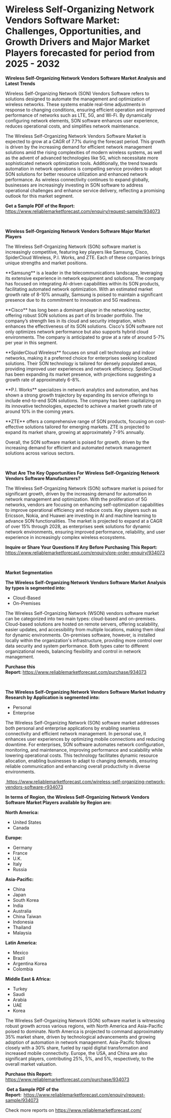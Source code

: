 <p><h1>Wireless Self-Organizing Network Vendors Software Market: Challenges, Opportunities, and Growth Drivers and Major Market Players forecasted for period from 2025 - 2032</h1></p><p><strong>Wireless Self-Organizing Network Vendors Software Market Analysis and Latest Trends</strong></p>
<p><p>Wireless Self-Organizing Network (SON) Vendors Software refers to solutions designed to automate the management and optimization of wireless networks. These systems enable real-time adjustments in response to changing conditions, ensuring efficient operation and improved performance of networks such as LTE, 5G, and Wi-Fi. By dynamically configuring network elements, SON software enhances user experience, reduces operational costs, and simplifies network maintenance.</p><p>The Wireless Self-Organizing Network Vendors Software Market is expected to grow at a CAGR of 7.7% during the forecast period. This growth is driven by the increasing demand for efficient network management solutions amid the rising complexities of modern wireless systems, as well as the advent of advanced technologies like 5G, which necessitate more sophisticated network optimization tools. Additionally, the trend towards automation in network operations is compelling service providers to adopt SON solutions for better resource utilization and enhanced network performance. As wireless connectivity continues to expand globally, businesses are increasingly investing in SON software to address operational challenges and enhance service delivery, reflecting a promising outlook for this market segment.</p></p>
<p><strong>Get a Sample PDF of the Report:&nbsp;</strong> <a href="https://www.reliablemarketforecast.com/enquiry/request-sample/934073?utm_campaign=3174&utm_medium=2&utm_source=Github&utm_content=ia&utm_term=11032025&utm_id=wireless-self-organizing-network-vendors-software">https://www.reliablemarketforecast.com/enquiry/request-sample/934073</a></p>
<p>&nbsp;</p>
<p><strong>Wireless Self-Organizing Network Vendors Software Major Market Players</strong></p>
<p><p>The Wireless Self-Organizing Network (SON) software market is increasingly competitive, featuring key players like Samsung, Cisco, SpiderCloud Wireless, P.I. Works, and ZTE. Each of these companies brings unique strengths and market positions.</p><p>**Samsung** is a leader in the telecommunications landscape, leveraging its extensive experience in network equipment and solutions. The company has focused on integrating AI-driven capabilities within its SON products, facilitating automated network optimization. With an estimated market growth rate of 8-10% annually, Samsung is poised to maintain a significant presence due to its commitment to innovation and 5G readiness.</p><p>**Cisco** has long been a dominant player in the networking sector, offering robust SON solutions as part of its broader portfolio. The company’s strength lies in its cloud and security integration, which enhances the effectiveness of its SON solutions. Cisco's SON software not only optimizes network performance but also supports hybrid cloud environments. The company is anticipated to grow at a rate of around 5-7% per year in this segment.</p><p>**SpiderCloud Wireless** focuses on small cell technology and indoor networks, making it a preferred choice for enterprises seeking localized solutions. Their SON technology is tailored for densely populated areas, providing improved user experiences and network efficiency. SpiderCloud has been expanding its market presence, with projections suggesting a growth rate of approximately 6-8%.</p><p>**P.I. Works** specializes in network analytics and automation, and has shown a strong growth trajectory by expanding its service offerings to include end-to-end SON solutions. The company has been capitalizing on its innovative technologies, expected to achieve a market growth rate of around 10% in the coming years.</p><p>**ZTE** offers a comprehensive range of SON products, focusing on cost-effective solutions tailored for emerging markets. ZTE is projected to expand its market share, growing at approximately 7-9% annually.</p><p>Overall, the SON software market is poised for growth, driven by the increasing demand for efficient and automated network management solutions across various sectors.</p></p>
<p>&nbsp;</p>
<p><strong>What Are The Key Opportunities For Wireless Self-Organizing Network Vendors Software Manufacturers?</strong></p>
<p><p>The Wireless Self-Organizing Network (SON) software market is poised for significant growth, driven by the increasing demand for automation in network management and optimization. With the proliferation of 5G networks, vendors are focusing on enhancing self-optimization capabilities to improve operational efficiency and reduce costs. Key players such as Ericsson, Nokia, and Huawei are investing in AI and machine learning to advance SON functionalities. The market is projected to expand at a CAGR of over 15% through 2028, as enterprises seek solutions for dynamic network environments, ensuring improved performance, reliability, and user experience in increasingly complex wireless ecosystems.</p></p>
<p><strong>Inquire or Share Your Questions If Any Before Purchasing This Report:</strong> <a href="https://www.reliablemarketforecast.com/enquiry/pre-order-enquiry/934073?utm_campaign=3174&utm_medium=2&utm_source=Github&utm_content=ia&utm_term=11032025&utm_id=wireless-self-organizing-network-vendors-software">https://www.reliablemarketforecast.com/enquiry/pre-order-enquiry/934073</a></p>
<p>&nbsp;</p>
<p><strong>Market Segmentation</strong></p>
<p><strong>The Wireless Self-Organizing Network Vendors Software Market Analysis by types is segmented into:</strong></p>
<p><ul><li>Cloud-Based</li><li>On-Premises</li></ul></p>
<p><p>The Wireless Self-Organizing Network (WSON) vendors software market can be categorized into two main types: cloud-based and on-premises. Cloud-based solutions are hosted on remote servers, offering scalability, easier updates, and accessibility from multiple locations, making them ideal for dynamic environments. On-premises software, however, is installed locally within the organization's infrastructure, providing more control over data security and system performance. Both types cater to different organizational needs, balancing flexibility and control in network management.</p></p>
<p><strong>Purchase this Report:&nbsp;</strong><a href="https://www.reliablemarketforecast.com/purchase/934073?utm_campaign=3174&utm_medium=2&utm_source=Github&utm_content=ia&utm_term=11032025&utm_id=wireless-self-organizing-network-vendors-software">https://www.reliablemarketforecast.com/purchase/934073</a></p>
<p>&nbsp;</p>
<p><strong>The Wireless Self-Organizing Network Vendors Software Market Industry Research by Application is segmented into:</strong></p>
<p><ul><li>Personal</li><li>Enterprise</li></ul></p>
<p><p>The Wireless Self-Organizing Network (SON) software market addresses both personal and enterprise applications by enabling seamless connectivity and efficient network management. In personal use, it enhances user experiences by optimizing mobile connections and reducing downtime. For enterprises, SON software automates network configuration, monitoring, and maintenance, improving performance and scalability while lowering operational costs. This technology facilitates dynamic resource allocation, enabling businesses to adapt to changing demands, ensuring reliable communication and enhancing overall productivity in diverse environments.</p></p>
<p><a href="https://www.reliablemarketforecast.com/wireless-self-organizing-network-vendors-software-r934073?utm_campaign=3174&utm_medium=2&utm_source=Github&utm_content=ia&utm_term=11032025&utm_id=wireless-self-organizing-network-vendors-software">&nbsp;https://www.reliablemarketforecast.com/wireless-self-organizing-network-vendors-software-r934073</a></p>
<p><strong>In terms of Region, the Wireless Self-Organizing Network Vendors Software Market Players available by Region are:</strong></p>
<p>
    <p> <strong> North America: </strong>
        <ul>
            <li>United States</li>
            <li>Canada</li>
        </ul>
        </p> 
    <p> <strong> Europe: </strong>
        <ul>
            <li>Germany</li>
            <li>France</li>
            <li>U.K.</li>
            <li>Italy</li>
            <li>Russia</li>
        </ul>
        </p> 
    <p> <strong> Asia-Pacific: </strong>
        <ul>
            <li>China</li>
            <li>Japan</li>
            <li>South Korea</li>
            <li>India</li>
            <li>Australia</li>
            <li>China Taiwan</li>
            <li>Indonesia</li>
            <li>Thailand</li>
            <li>Malaysia</li>
        </ul>
        </p> 
    <p> <strong> Latin America: </strong>
        <ul>
            <li>Mexico</li>
            <li>Brazil</li>
            <li>Argentina Korea</li>
            <li>Colombia</li>
        </ul>
        </p> 
    <p> <strong> Middle East & Africa: </strong>
        <ul>
            <li>Turkey</li>
            <li>Saudi</li>
            <li>Arabia</li>
            <li>UAE</li>
            <li>Korea</li>
        </ul>
    </p>
    </p>
<p><p>The Wireless Self-Organizing Network (SON) software market is witnessing robust growth across various regions, with North America and Asia-Pacific poised to dominate. North America is projected to command approximately 35% market share, driven by technological advancements and growing adoption of automation in network management. Asia-Pacific follows closely with a 30% share, fueled by rapid digital transformation and increased mobile connectivity. Europe, the USA, and China are also significant players, contributing 25%, 5%, and 5%, respectively, to the overall market valuation.</p></p>
<p><strong>Purchase this Report: </strong><a href="https://www.reliablemarketforecast.com/purchase/934073?utm_campaign=3174&utm_medium=2&utm_source=Github&utm_content=ia&utm_term=11032025&utm_id=wireless-self-organizing-network-vendors-software">https://www.reliablemarketforecast.com/purchase/934073</a></p>
<p>&nbsp;<strong>Get a Sample PDF of the Report:&nbsp;&nbsp;</strong><a href="https://www.reliablemarketforecast.com/enquiry/request-sample/934073?utm_campaign=3174&utm_medium=2&utm_source=Github&utm_content=ia&utm_term=11032025&utm_id=wireless-self-organizing-network-vendors-software">https://www.reliablemarketforecast.com/enquiry/request-sample/934073</a></p>
<p><strong></strong></p>
<p>Check more reports on <a href="https://www.reliablemarketforecast.com/?utm_campaign=3174&utm_medium=2&utm_source=Github&utm_content=ia&utm_term=11032025&utm_id=wireless-self-organizing-network-vendors-software">https://www.reliablemarketforecast.com/</a></p>